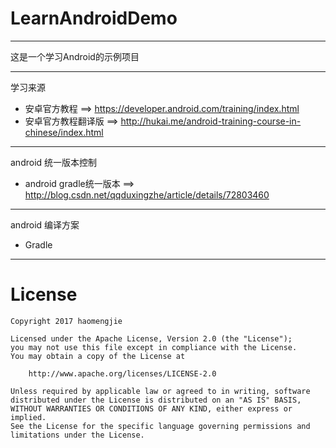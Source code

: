 # LearnAndroidDemo

----
这是一个学习Android的示例项目

----
学习来源

  - 安卓官方教程 ==> https://developer.android.com/training/index.html
  - 安卓官方教程翻译版 ==> http://hukai.me/android-training-course-in-chinese/index.html

----
android 统一版本控制

 - android gradle统一版本 ==> http://blog.csdn.net/qqduxingzhe/article/details/72803460

----
android 编译方案

 - Gradle

----
# License

    Copyright 2017 haomengjie

    Licensed under the Apache License, Version 2.0 (the "License");
    you may not use this file except in compliance with the License.
    You may obtain a copy of the License at

        http://www.apache.org/licenses/LICENSE-2.0

    Unless required by applicable law or agreed to in writing, software
    distributed under the License is distributed on an "AS IS" BASIS,
    WITHOUT WARRANTIES OR CONDITIONS OF ANY KIND, either express or implied.
    See the License for the specific language governing permissions and
    limitations under the License.
